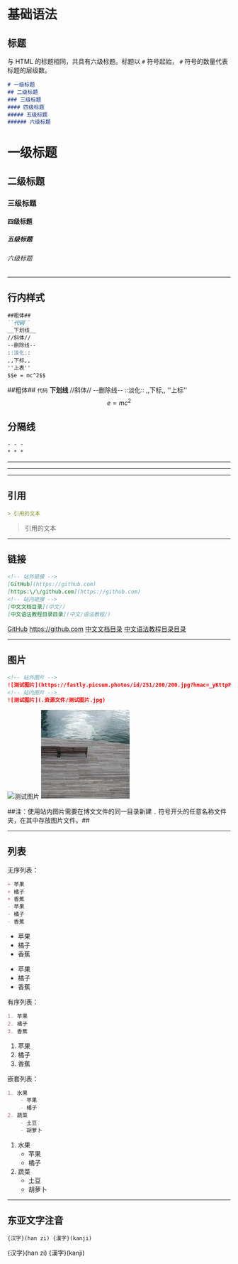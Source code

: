 # 基础语法

## 标题

与 HTML 的标题相同，共具有六级标题。标题以 ``#`` 符号起始， ``#`` 符号的数量代表标题的层级数。

```markdown
# 一级标题
## 二级标题
### 三级标题
#### 四级标题
##### 五级标题
###### 六级标题
```
# 一级标题
## 二级标题
### 三级标题
#### 四级标题
##### 五级标题
###### 六级标题

- - -

## 行内样式

```markdown
##粗体##
``代码``
__下划线__
//斜体//
--删除线--
::淡化::
,,下标,,
''上表''
$$e = mc^2$$
```
##粗体##
``代码``
__下划线__
//斜体//
--删除线--
::淡化::
,,下标,,
''上标''
$$e = mc^2$$

## 分隔线

```markdown
- - -
* * *
```

- - -
* * *

- - -

## 引用

```markdown
> 引用的文本
```
> 引用的文本

- - -

## 链接

```markdown
<!-- 站外链接 -->
[GitHub](https://github.com)
[https:\/\/github.com](https://github.com)
<!-- 站内链接 -->
[中文文档目录](中文/)
[中文语法教程目录目录](中文/语法教程/)
```
[GitHub](https://github.com)
[https:\/\/github.com](https://github.com)
[中文文档目录](中文/)
[中文语法教程目录目录](中文/语法教程/)

- - -

## 图片

```markdown
<!-- 站外图片 -->
![测试图片](https://fastly.picsum.photos/id/251/200/200.jpg?hmac=_yKttpPQLBisFkKPMRolKUyfZ89QQpENncPdrg8a1J0)
<!-- 站内图片 -->
![测试图片](.资源文件/测试图片.jpg)
```
![测试图片](https://fastly.picsum.photos/id/251/200/200.jpg?hmac=_yKttpPQLBisFkKPMRolKUyfZ89QQpENncPdrg8a1J0)
![测试图片](.资源文件/测试图片.jpg)

##注：使用站内图片需要在博文文件的同一目录新建 ``.`` 符号开头的任意名称文件夹，在其中存放图片文件。##

- - -

## 列表

无序列表：
```markdown
+ 苹果
+ 橘子
+ 香蕉
- 苹果
- 橘子
- 香蕉
```
+ 苹果
+ 橘子
+ 香蕉
- 苹果
- 橘子
- 香蕉

有序列表：
```markdown
1. 苹果
2. 橘子
3. 香蕉
```
1. 苹果
2. 橘子
3. 香蕉

嵌套列表：
```markdown
1. 水果
    - 苹果
    - 橘子
2. 蔬菜
    - 土豆
    - 胡萝卜
```
1. 水果  
    - 苹果
    - 橘子
2. 蔬菜
    - 土豆
    - 胡萝卜

- - -

## 东亚文字注音
```markdown
{汉字}(han zi) {漢字}(kanji)
```
{汉字}(han zi) {漢字}(kanji)
